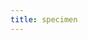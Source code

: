 ```yaml
---
title: specimen
---
```



<div id="test">
<script type="text/javascript" src="../../../javascripts/renderjson.js"></script>
<script>
renderjson.set_show_to_level(1);
var example = {
    "$id": "https://example.org/cda-data-model/Specimen#",
    "$schema": "http://json-schema.org/draft-07/schema#",
    "description": "Any material taken as a sample from a biological entity (living or dead), or from a physical object or the environment. Specimens are usually collected as an example of their kind, often for use in some investigation.",
    "definitions": {},
    "additionalProperties": true,
    "properties": {
        "describedBy": {
            "description": "The URL reference to the JSON Schema that defines this object.",
            "type": "string"
        },
        "id": {
            "description": "The 'logical' identifier of the entity in the system of record, e.g. a UUID.  This 'id' is unique within a given system. The identified entity may have a different 'id' in a different system.",
            "type": "string"
        },
        "identifier": {
            "description": "A 'business' identifier  or accession number for the entity, typically as provided by an external system or authority, that persists across implementing systems  (i.e. a  'logical' identifier). ",
            "items": {
                "$ref": "https://example.org/cda-data-model/definitions/Identifier"
            },
            "type": "array"
        },
        "analyte_type": {
            "$ref": "https://example.org/cda-data-model/definitions/CodeableConcept",
            "description": "When the specimen is of type 'analyte' or 'aliquot', this is the type of substance the analyte represents (e.g. DNA, RNA)"
        },
        "cellular_composition": {
            "$ref": "https://example.org/cda-data-model/definitions/CodeableConcept",
            "description": "The cellular composition of the sample"
        },
        "derived_from_specimen": {
            "description": "A source/parent specimen from which this one was directly derived.",
            "items": {
                "type": "string"
            },
            "type": "array"
        },
        "derived_from_subject": {
            "$ref": "https://example.org/cda-data-model/Patient",
            "description": "The Patient/ResearchSubject, or Biologically Derived Materal (e.g. a cell line, tissue culture, organoid) from which the specimen was directly or indirectly derived."
        },
        "general_tissue_morphology": {
            "$ref": "https://example.org/cda-data-model/definitions/CodeableConcept",
            "description": "A term describing at a high-level the kind of tissue collected in a specimen, with respect to disease status or proximity to tumor tissue (e.g. is it normal, abnormal, tumor, tumor-adjacent). \n"
        },
        "matched_normal_flag": {
            "description": "A flag indicating that there is no matched normal aliquot for this case that can be used for variant calling purposes.",
            "type": "boolean"
        },
        "qualification_status_flag": {
            "description": "A flag indicating whether the specimen is qualified or disqualified for data analysis in a study.",
            "type": "boolean"
        },
        "source_material_type": {
            "description": "The general kind of material from which the specimen was derived, indicating the physical nature of the source material. ",
            "type": "string"
        },
        "specific_tissue_morphology": {
            "$ref": "https://example.org/cda-data-model/definitions/CodeableConcept",
            "description": "A term describing the specific pathology exhibited by the tissue in a specimen."
        },
        "specimen_type": {
            "description": "The high-level type of the specimen, based on its how it has been derived from the original extracted sample. \n",
            "type": "string"
        },
        "age_at_collection": {
            "description": "The age of the Patient when this sample was taken.",
            "type": "integer"
        },
        "anatomical_site": {
            "description": "Per GDC Dictionary, the text term that represents the name of the primary disease site of the submitted tumor sample; recommend dropping tumor; biospecimen_anatomic_site.",
            "type": "string"
        }
    },
    "required": [
    "id",
    "described_by"
    ],
    "title": "Specimen",
    "type": "object"
};
    document.getElementById("test").appendChild(renderjson(example));
</script>

